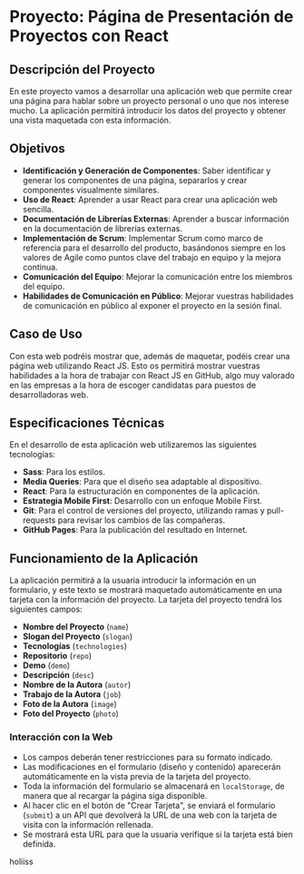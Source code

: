 # Proyecto: Página de Presentación de Proyectos con React

## Descripción del Proyecto

En este proyecto vamos a desarrollar una aplicación web que permite crear una página para hablar sobre un proyecto personal o uno que nos interese mucho. La aplicación permitirá introducir los datos del proyecto y obtener una vista maquetada con esta información.

## Objetivos

- **Identificación y Generación de Componentes**: Saber identificar y generar los componentes de una página, separarlos y crear componentes visualmente similares.
- **Uso de React**: Aprender a usar React para crear una aplicación web sencilla.
- **Documentación de Librerías Externas**: Aprender a buscar información en la documentación de librerías externas.
- **Implementación de Scrum**: Implementar Scrum como marco de referencia para el desarrollo del producto, basándonos siempre en los valores de Agile como puntos clave del trabajo en equipo y la mejora continua.
- **Comunicación del Equipo**: Mejorar la comunicación entre los miembros del equipo.
- **Habilidades de Comunicación en Público**: Mejorar vuestras habilidades de comunicación en público al exponer el proyecto en la sesión final.

## Caso de Uso

Con esta web podréis mostrar que, además de maquetar, podéis crear una página web utilizando React JS. Esto os permitirá mostrar vuestras habilidades a la hora de trabajar con React JS en GitHub, algo muy valorado en las empresas a la hora de escoger candidatas para puestos de desarrolladoras web.

## Especificaciones Técnicas

En el desarrollo de esta aplicación web utilizaremos las siguientes tecnologías:

- **Sass**: Para los estilos.
- **Media Queries**: Para que el diseño sea adaptable al dispositivo.
- **React**: Para la estructuración en componentes de la aplicación.
- **Estrategia Mobile First**: Desarrollo con un enfoque Mobile First.
- **Git**: Para el control de versiones del proyecto, utilizando ramas y pull-requests para revisar los cambios de las compañeras.
- **GitHub Pages**: Para la publicación del resultado en Internet.

## Funcionamiento de la Aplicación

La aplicación permitirá a la usuaria introducir la información en un formulario, y este texto se mostrará maquetado automáticamente en una tarjeta con la información del proyecto. La tarjeta del proyecto tendrá los siguientes campos:

- **Nombre del Proyecto** (`name`)
- **Slogan del Proyecto** (`slogan`)
- **Tecnologías** (`technologies`)
- **Repositorio** (`repo`)
- **Demo** (`demo`)
- **Descripción** (`desc`)
- **Nombre de la Autora** (`autor`)
- **Trabajo de la Autora** (`job`)
- **Foto de la Autora** (`image`)
- **Foto del Proyecto** (`photo`)

### Interacción con la Web

- Los campos deberán tener restricciones para su formato indicado.
- Las modificaciones en el formulario (diseño y contenido) aparecerán automáticamente en la vista previa de la tarjeta del proyecto.
- Toda la información del formulario se almacenará en `localStorage`, de manera que al recargar la página siga disponible.
- Al hacer clic en el botón de "Crear Tarjeta", se enviará el formulario (`submit`) a un API que devolverá la URL de una web con la tarjeta de visita con la información rellenada.
- Se mostrará esta URL para que la usuaria verifique si la tarjeta está bien definida.


holiiss
